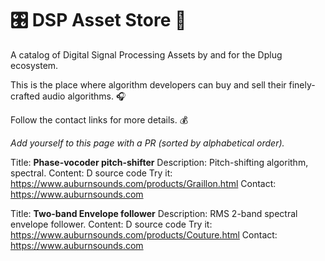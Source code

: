 # 🎛️ DSP Asset Store 🤝

A catalog of Digital Signal Processing Assets by and for the Dplug ecosystem. 

This is the place where algorithm developers can buy and sell their finely-crafted audio algorithms. 🎧

Follow the contact links for more details. 💰

_Add yourself to this page with a PR (sorted by alphabetical order)._

Title: **Phase-vocoder pitch-shifter**
Description: Pitch-shifting algorithm, spectral.
Content: D source code
Try it: https://www.auburnsounds.com/products/Graillon.html
Contact: https://www.auburnsounds.com

Title: **Two-band Envelope follower**
Description: RMS 2-band spectral envelope follower.
Content: D source code
Try it: https://www.auburnsounds.com/products/Couture.html
Contact: https://www.auburnsounds.com

